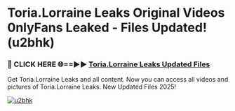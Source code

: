 # Toria.Lorraine Leaks Original Videos 0nlyFans Leaked - Files Updated! (u2bhk)

<h3>🔴 CLICK HERE 🌐==►► <a href="https://tinyurl.com/2m67pmp6" rel="nofollow">Toria.Lorraine Leaks Updated Files</a></h3>

Get Toria.Lorraine Leaks and all content. Now you can access all videos and pictures of Toria.Lorraine Leaks. New Updated Files 2025!

[![u2bhk](https://i.imgur.com/H4QAA4z.gif)](https://tinyurl.com/2m67pmp6)